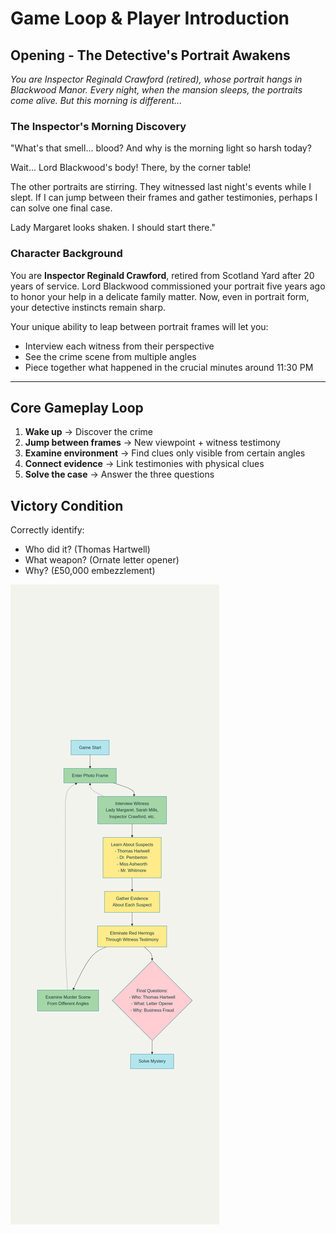 # Game Loop & Player Introduction

## Opening - The Detective's Portrait Awakens

*You are Inspector Reginald Crawford (retired), whose portrait hangs in Blackwood Manor. Every night, when the mansion sleeps, the portraits come alive. But this morning is different...*

### The Inspector's Morning Discovery

"What's that smell... blood? And why is the morning light so harsh today?

Wait... Lord Blackwood's body! There, by the corner table!

The other portraits are stirring. They witnessed last night's events while I slept. If I can jump between their frames and gather testimonies, perhaps I can solve one final case.

Lady Margaret looks shaken. I should start there."

### Character Background

You are **Inspector Reginald Crawford**, retired from Scotland Yard after 20 years of service. Lord Blackwood commissioned your portrait five years ago to honor your help in a delicate family matter. Now, even in portrait form, your detective instincts remain sharp.

Your unique ability to leap between portrait frames will let you:
- Interview each witness from their perspective
- See the crime scene from multiple angles  
- Piece together what happened in the crucial minutes around 11:30 PM

---

## Core Gameplay Loop

1. **Wake up** → Discover the crime
2. **Jump between frames** → New viewpoint + witness testimony  
3. **Examine environment** → Find clues only visible from certain angles
4. **Connect evidence** → Link testimonies with physical clues
5. **Solve the case** → Answer the three questions

## Victory Condition

Correctly identify:
- Who did it? (Thomas Hartwell)
- What weapon? (Ornate letter opener)
- Why? (£50,000 embezzlement)

![alt text](image.png)